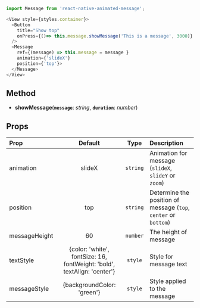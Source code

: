 ```js
import Message from 'react-native-animated-message';

<View style={styles.container}>
  <Button 
    title="Show top"
    onPress={()=> this.message.showMessage('This is a message', 3000)}
  />
  <Message
    ref={(message) => this.message = message }
    animation={'slideX'}
    position={'top'}>
  </Message>
</View>
```

## Method
- <b>showMessage</b>(<b>`message`</b>: *string*, <b>`duration`</b>: *number*)
## Props
|  Prop | Default  | Type | Description |
| :------------ |:---------------:| :---------------:| :-----|
| animation | slideX | `string` | Animation for message (`slideX`, `slideY` or `zoom`) |
| position | top | `string` | Determine the position of message (`top`, `center` or `bottom`)
| messageHeight | 60 | `number` | The height of message
| textStyle | {color: 'white', fontSize: 16, fontWeight: 'bold', textAlign: 'center'} | `style` | Style for message text
| messageStyle | {backgroundColor: 'green'} | `style` | Style applied to the message
